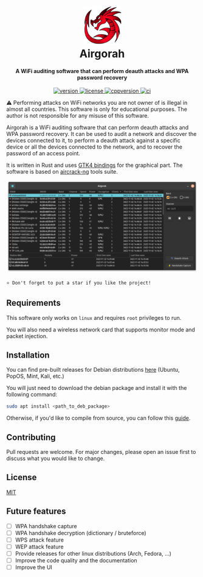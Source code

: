 <h1 align="center">
  <img src="icons/app_icon.png" width=100 height=100/><br>
  Airgorah
  </a>
</h1>

<h4 align="center">A WiFi auditing software that can perform deauth attacks and WPA password recovery</h4>

<p align="center">
  <a href="https://github.com/martin-olivier/airgorah/releases/tag/v0.1.0">
    <img src="https://img.shields.io/badge/Version-0.1.0_(beta)-blue.svg" alt="version"/>
  </a>
  <a href="https://github.com/martin-olivier/airgorah/blob/main/LICENSE">
    <img src="https://img.shields.io/badge/License-MIT-darkgreen.svg" alt="license"/>
  </a>
  <a href="https://www.rust-lang.org/">
    <img src="https://img.shields.io/badge/Language-Rust-orange.svg" alt="cppversion"/>
  </a>
  <a href="https://github.com/martin-olivier/airgorah/actions/workflows/CI.yml">
    <img src="https://github.com/martin-olivier/airgorah/actions/workflows/CI.yml/badge.svg" alt="ci"/>
  </a>
</p>

⚠️ Performing attacks on WiFi networks you are not owner of is illegal in almost all countries. This software is only for educational purposes. The author is not responsible for any misuse of this software.

Airgorah is a WiFi auditing software that can perform deauth attacks and WPA password recovery. It can be used to audit a network and discover the devices connected to it, to perform a deauth attack against a specific device or all the devices connected to the network, and to recover the password of an access point.

It is written in Rust and uses [GTK4 bindings](https://github.com/gtk-rs/gtk4-rs) for the graphical part. The software is based on [aircrack-ng](https://github.com/aircrack-ng/aircrack-ng) tools suite.

![illustration](.github/assets/illustration.png)

`⭐ Don't forget to put a star if you like the project!`

## Requirements

This software only works on `linux` and requires `root` privileges to run.

You will also need a wireless network card that supports monitor mode and packet injection.

## Installation

You can find pre-built releases for Debian distributions [here](https://github.com/martin-olivier/airgorah/releases/latest) (Ubuntu, PopOS, Mint, Kali, etc.)

You will just need to download the debian package and install it with the following command:

```sh
sudo apt install <path_to_deb_package>
```

Otherwise, if you'd like to compile from source, you can follow this [guide](docs/build_from_source.md).

## Contributing

Pull requests are welcome. For major changes, please open an issue first to discuss what you would like to change.

## License

[MIT](https://choosealicense.com/licenses/mit/)

## Future features

- [ ] WPA handshake capture
- [ ] WPA handshake decryption (dictionary / bruteforce)
- [ ] WPS attack feature
- [ ] WEP attack feature
- [ ] Provide releases for other linux distributions (Arch, Fedora, ...)
- [ ] Improve the code quality and the documentation
- [ ] Improve the UI
